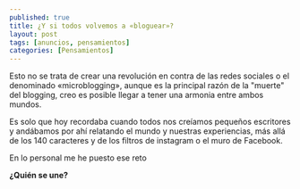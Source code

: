 ```yaml
---
published: true
title: ¿Y si todos volvemos a «bloguear»?
layout: post
tags: [anuncios, pensamientos]
categories: [Pensamientos]
---
```

Esto no se trata de crear una revolución en contra de las redes sociales o el denominado «microblogging», aunque es la principal razón de la "muerte" del blogging, creo es posible llegar a tener una armonia entre ambos mundos.

Es solo que hoy recordaba cuando todos nos creíamos pequeños escritores y andábamos por ahí relatando el mundo y nuestras experiencias, más allá de los 140 caracteres y de los filtros de instagram o el muro de Facebook. 

En lo personal me he puesto ese reto

**¿Quién se une?**